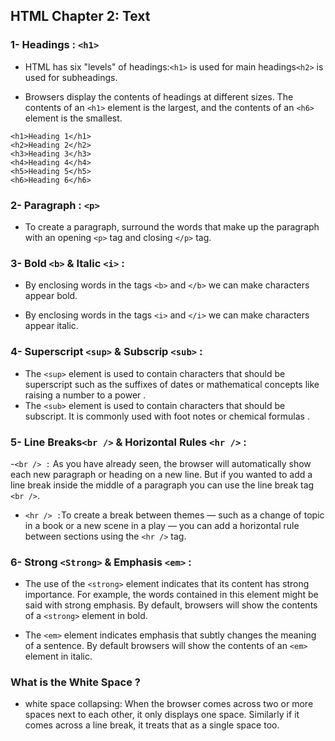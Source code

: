  ## **HTML Chapter 2: Text**
 ### 1- **Headings : `<h1>`**
  - HTML has six "levels" of
headings:`<h1>` is used for main headings`<h2>` is used for subheadings.

- Browsers display the contents of headings at different sizes. The contents of an `<h1>` element is the largest, and the contents of an `<h6>` element is the smallest.
 ~~~
 <h1>Heading 1</h1>
<h2>Heading 2</h2>
<h3>Heading 3</h3>
<h4>Heading 4</h4>
<h5>Heading 5</h5>
<h6>Heading 6</h6>
 ~~~

  ### 2- **Paragraph : `<p>`**
  - To create a paragraph, surround the words that make up the paragraph with an opening `<p>` tag and closing `</p>` tag.


 ### 3- **Bold `<b>` & Italic `<i>` :**

 - By enclosing words in the tags `<b>` and `</b>` we can make characters appear bold.

 - By enclosing words in the tags `<i>` and `</i>` we can make characters appear italic.

### 4- **Superscript `<sup>` & Subscrip `<sub>` :**
 - The `<sup>` element is used to contain characters that should be superscript such as the suffixes of dates or mathematical concepts like raising a number to a power .
 - The `<sub>` element is used to contain characters that should be subscript. It is commonly used with foot notes or chemical formulas .

### 5- **Line Breaks`<br />` & Horizontal Rules `<hr />` :**
-`<br /> :` As you have already seen, the browser will automatically show each new paragraph or heading on a new line. But if you wanted to add a line break inside the middle of a paragraph you can use the line break tag `<br />`.
- `<hr /> :`To create a break between themes — such as a change of topic in a book or a new scene in a play — you can add a horizontal rule between sections using the `<hr />` tag.

### 6- **Strong `<Strong>` & Emphasis `<em>` :**
- The use of the `<strong>` element indicates that its content has strong importance. For example, the words contained in this element might be said with strong emphasis. By default, browsers will show the contents of a `<strong>` element in bold.

- The `<em>` element indicates emphasis that subtly changes the meaning of a sentence. By default browsers will show the contents of an `<em>` element
in italic.

 ### **What is the White Space ?**

 - white space collapsing: When the browser comes across
two or more spaces next to each
other, it only displays one space.
Similarly if it comes across a line
break, it treats that as a single
space too.